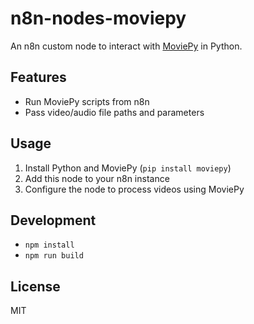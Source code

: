 # n8n-nodes-moviepy

An n8n custom node to interact with [MoviePy](https://zulko.github.io/moviepy/) in Python.

## Features
- Run MoviePy scripts from n8n
- Pass video/audio file paths and parameters

## Usage
1. Install Python and MoviePy (`pip install moviepy`)
2. Add this node to your n8n instance
3. Configure the node to process videos using MoviePy

## Development
- `npm install`
- `npm run build`

## License
MIT 